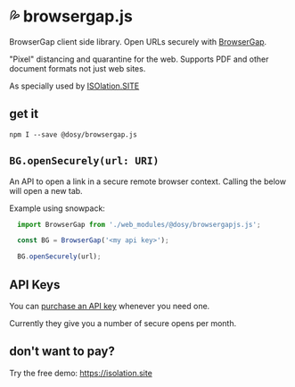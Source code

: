 # :sweat_drops: browsergap.js

BrowserGap client side library. Open URLs securely with [BrowserGap](https://browsergap.dosyago.com). 

"Pixel" distancing and quarantine for the web. Supports PDF and other document formats not just web sites.

As specially used by [ISOlation.SITE](https://isolation.site)

## get it

```shell
npm I --save @dosy/browsergap.js
```

## `BG.openSecurely(url: URI)`

An API to open a link in a secure remote browser context. Calling the below will open a new tab.

Example using snowpack:

```js
  import BrowserGap from './web_modules/@dosy/browsergapjs.js';

  const BG = BrowserGap('<my api key>');

  BG.openSecurely(url);
```

## API Keys

You can [purchase an API key](https://browsergap.dosyago.com) whenever you need one. 

Currently they give you a number of secure opens per month.

## don't want to pay?

Try the free demo: https://isolation.site

